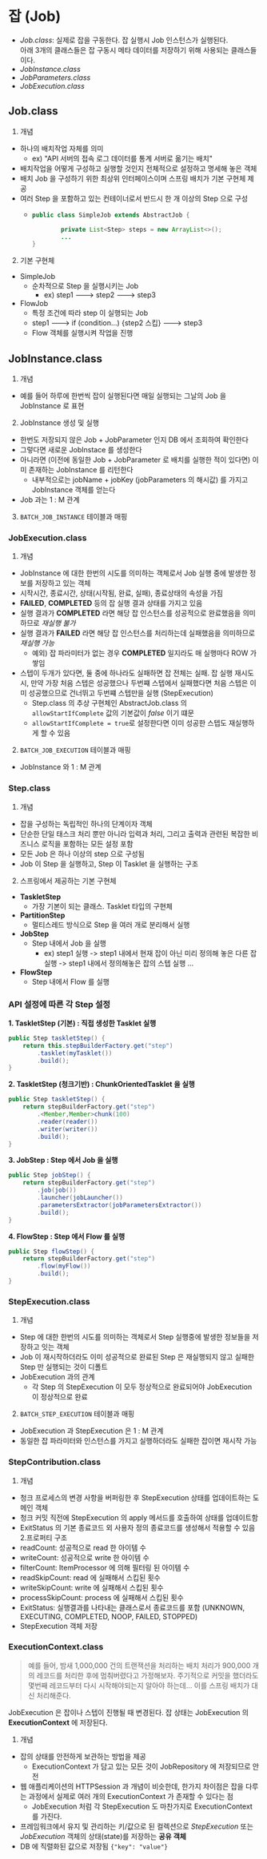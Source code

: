 # 잡 (Job)
- _Job.class_: 실제로 잡을 구동한다. 잡 실행시 Job 인스턴스가 실행된다. </br>
아래 3개의 클래스들은 잡 구동시 메타 데이터를 저장하기 위해 사용되는 클래스들이다.  
- _JobInstance.class_
- _JobParameters.class_
- _JobExecution.class_

## Job.class
1. 개념
- 하나의 배치작업 자체를 의미
  - ex) "API 서버의 접속 로그 데이터를 통계 서버로 옮기는 배치"
- 배치작업을 어떻게 구성하고 실행할 것인지 전체적으로 설정하고 명세해 놓은 객체
- 배치 Job 을 구성하기 위한 최상위 인터페이스이며 스프링 배치가 기본 구현체 제공
- 여러 Step 을 포함하고 있는 컨테이너로서 반드시 한 개 이상의 Step 으로 구성
  - ```java
    public class SimpleJob extends AbstractJob {
    
	        private List<Step> steps = new ArrayList<>();
            ...
    }
    ```
2. 기본 구현체
- SimpleJob
  - 순차적으로 Step 을 실행시키는 Job
    - ex) step1 ---> step2 ---> step3
- FlowJob
  - 특정 조건에 따라 step 이 실행되는 Job
  - step1 ---> if (condition...) {step2 스킵} ---> step3
  - Flow 객체를 실행시켜 작업을 진행

## JobInstance.class
1. 개념
- 예를 들어 하루에 한번씩 잡이 실행된다면 매일 실행되는 그날의 Job 을 JobInstance 로 표현
2. JobInstance 생성 및 실행
- 한번도 저장되지 않은 Job + JobParameter 인지 DB 에서 조회하여 확인한다
- 그렇다면 새로운 JobInstace 를 생성한다
- 아니라면 (이전에 동일한 Job + JobParameter 로 배치를 실행한 적이 있다면) 이미 존재하는 JobInstance 를 리턴한다
  - 내부적으로는 jobName + jobKey (jobParameters 의 해시값) 를 가지고 JobInstance 객체를 얻는다
- Job 과는 1 : M 관계
3. `BATCH_JOB_INSTANCE` 테이블과 매핑

### JobExecution.class
1. 개념
- JobInstance 에 대한 한번의 시도를 의미하는 객체로서 Job 실행 중에 발생한 정보를 저장하고 있는 객체
- 시작시간, 종료시간, 상태(시작됨, 완료, 실패), 종료상태의 속성을 가짐
- **FAILED**, **COMPLETED** 등의 잡 실행 결과 상태를 가지고 있음
- 실행 결과가 **COMPLETED** 라면 해당 잡 인스턴스를 성공적으로 완료했음을 의미하므로 _재실행 불가_
- 실행 결과가 **FAILED** 라면 해당 잡 인스턴스를 처리하는데 실패했음을 의미하므로 _재실행 가능_
  - 예외) 잡 파라미터가 없는 경우 **COMPLETED** 일지라도 매 실행마다 ROW 가 쌓임
- 스텝이 두개가 있다면, 둘 중에 하나라도 실패하면 잡 전체는 실패. 잡 실행 재시도시, 만약 가장 처음 스텝은 성공했으나 두번쨰 스텝에서 실패했다면 처음 스텝은 이미 성공했으므로 건너뛰고 두번쨰 스텝만을 실행 (StepExecution)
  - Step.class 의 추상 구현체인 AbstractJob.class 의 `allowStartIfComplete` 값의 기본값이 _false_  이기 떄문
  - `allowStartIfComplete = true`로 설정한다면 이미 성공한 스텝도 재실행하게 할 수 있음
2. `BATCH_JOB_EXECUTION` 테이블과 매핑
- JobInstance 와 1 : M 관계

### Step.class
1. 개념
- 잡을 구성하는 독립적인 하나의 단계이자 객체
- 단순한 단일 태스크 처리 뿐만 아니라 입력과 처리, 그리고 출력과 관련된 복잡한 비즈니스 로직을 포함하는 모든 설정 포함
- 모든 Job 은 하나 이상의 step 으로 구성됨
- Job 이 Step 을 실행하고, Step 이 Tasklet 을 실행하는 구조
2. 스프링에서 제공하는 기본 구현체
- **TaskletStep**
  - 가장 기본이 되는 클래스. Tasklet 타입의 구현체
- **PartitionStep**
  - 멀티스레드 방식으로 Step 을 여러 개로 분리해서 실행
- **JobStep**
  - Step 내에서 Job 을 실행
    - ex) step1 실행 -> step1 내에서 현재 잡이 아닌 미리 정의해 놓은 다른 잡 실행 -> step1 내에서 정의해놓은 잡의 스텝 실행 ...
- **FlowStep**
  - Step 내에서 Flow 를 실행
### API 설정에 따른 각 Step 설정
**1. TaskletStep (기본) : 직접 생성한 Tasklet 실행**
```java
public Step taskletStep() {
    return this.stepBuilderFactory.get("step")
        .tasklet(myTasklet())
        .build();
}
```
**2. TaskletStep (청크기반) : ChunkOrientedTasklet 을 실행**
```java
public Step taskletStep() {
    return stepBuilderFactory.get("step")
        .<Member,Member>chunk(100)
        .reader(reader())
        .writer(writer())
        .build();
}
```
**3. JobStep : Step 에서 Job 을 실행**
```java
public Step jobStep() {
    return stepBuilderFactory.get("step")
        .job(job())
        .launcher(jobLauncher())
        .parametersExtractor(jobParametersExtractor())
        .build();
}
```
**4. FlowStep : Step 에서 Flow 를 실행**
```java
public Step flowStep() {
    return stepBuilderFactory.get("step")
        .flow(myFlow())
        .build();
}
```

### StepExecution.class
1. 개념
- Step 에 대한 한번의 시도를 의미하는 객체로서 Step 실행중에 발생한 정보들을 저장하고 잇는 객체
- Job 이 재시작하더라도 이미 성공적으로 완료된 Step 은 재실행되지 않고 실패한 Step 만 실행되는 것이 디폴트
- JobExecution 과의 관계
  - 각 Step 의 StepExecution 이 모두 정상적으로 완료되어야 JobExecution 이 정상적으로 완료
2. `BATCH_STEP_EXECUTION` 테이블과 매핑
- JobExecution 과 StepExecution 은 1 : M 관계
- 동일한 잡 파라미터와 인스턴스를 가지고 실행하더라도 실패한 잡이면 재시작 가능

### StepContribution.class
1. 개념
- 청크 프로세스의 변경 사항을 버퍼링한 후 StepExecution 상태를 업데이트하는 도메인 객체
- 청크 커밋 직전에 StepExecution 의 apply 메서드를 호출하여 상태를 업데이트함
- ExitStatus 의 기본 종료코드 외 사용자 정의 종료코드를 생성해서 적용할 수 있음
2.프로퍼티 구조
- readCount: 성공적으로 read 한 아이템 수
- writeCount: 성공적으로 write 한 아이템 수
- filterCount: ItemProcessor 에 의해 필터링 된 아이템 수
- readSkipCount: read 에 실패해서 스킵된 횟수
- writeSkipCount: write 에 실패해서 스킵된 횟수
- processSkipCount: process 에 실패해서 스킵된 횟수
- ExitStatus: 실행결과를 나타내는 클래스로서 종료코드를 포함 (UNKNOWN, EXECUTING, COMPLETED, NOOP, FAILED, STOPPED)
- StepExecution 객체 저장

### ExecutionContext.class
> 예를 들어, 밤새 1,000,000 건의 트랜잭션을 처리하는 배치 처리가 900,000 개의 레코드를 처리한 후에 멈춰버렸다고 가정해보자.
> 주기적으로 커밋을 했더라도 몇번째 레코드부터 다시 시작해야되는지 알아야 하는데... 이를 스프링 배치가 대신 처리해준다.

JobExecution 은 잡이나 스텝이 진행될 때 변경된다. 잡 상태는 JobExecution 의 **ExecutionContext** 에 저장된다.

1. 개념
- 잡의 상태를 안전하게 보관하는 방법을 제공
  - ExecutionContext 가 담고 있는 모든 것이 JobRepository 에 저장되므로 안전
- 웹 애플리케이션의 HTTPSession 과 개념이 비슷한데, 한가지 차이점은 잡을 다루는 과정에서 실제로
  여러 개의 ExecutionContext 가 존재할 수 있다는 점
  - JobExecution 처럼 각 StepExecution 도 마찬가지로 ExecutionContext 를 가진다.
- 프레임워크에서 유지 및 관리하는 키/값으로 된 컬렉션으로 _StepExecution_ 또는 _JobExecution_ 객체의 상태(state)를 저장하는 **공유 객체**
- DB 에 직렬화된 값으로 저장됨 `{"key": "value"}`
